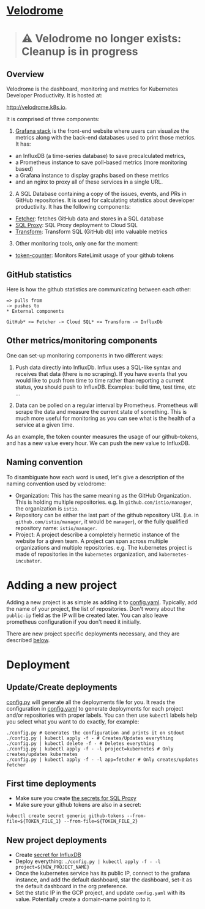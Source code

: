 [Velodrome](http://velodrome.k8s.io/)
=========

 > # :warning: **Velodrome no longer exists**: Cleanup is in progress

Overview
--------

Velodrome is the dashboard, monitoring and metrics for Kubernetes Developer
Productivity. It is hosted at:

http://velodrome.k8s.io.

It is comprised of three components:

1. [Grafana stack](grafana-stack/) is the front-end website where users can
  visualize the metrics along with the back-end databases used to print those
  metrics. It has:
  * an InfluxDB (a time-series database) to save precalculated metrics,
  * a Prometheus instance to save poll-based metrics (more monitoring
  based)
  * a Grafana instance to display graphs based on these metrics
  * and an nginx to proxy all of these services in a single URL.

2. A SQL Database containing a copy of the issues, events, and PRs in GitHub
repositories. It is used for calculating statistics about developer
productivity. It has the following components:
  * [Fetcher](fetcher/): fetches GitHub data and stores in a SQL database
  * [SQL Proxy](mysql/): SQL Proxy deployment to Cloud SQL
  * [Transform](transform/): Transform SQL (GitHub db) into valuable metrics

3. Other monitoring tools, only one for the moment:
  * [token-counter](token-counter/): Monitors RateLimit usage of your github
    tokens

GitHub statistics
-----------------

Here is how the github statistics are communicating between each other:

```
=> pulls from
-> pushes to
* External components

GitHub* <= Fetcher -> Cloud SQL* <= Transform -> InfluxDb
```

Other metrics/monitoring components
-----------------------------------

One can set-up monitoring components in two different ways:

1. Push data directly into InfluxDb. Influx uses a SQL-like syntax and
receives that data (there is no scraping). If you have events that you would
like to push from time to time rather than reporting a current status, you should
push to InfluxDB. Examples: build time, test time, etc ...

2. Data can be polled on a regular interval by Prometheus. Prometheus will
scrape the data and measure the current state of something. This is much more
useful for monitoring as you can see what is the health of a service at a given
time.

As an example, the token counter measures the usage of our github-tokens, and
has a new value every hour. We can push the new value to InfluxDB.

Naming convention
-----------------

To disambiguate how each word is used, let's give a description of the naming
convention used by velodrome:
- Organization: This has the same meaning as the GitHub Organization. This is
  holding multiple repositories. e.g. In `github.com/istio/manager`, the
  organization is `istio`.
- Repository can be either the last part of the github repository URL (i.e. in
  `github.com/istio/manager`, it would be `manager`), or the fully qualified
  repository name: `istio/manager`.
- Project: A project describe a completely hermetic instance of the website for
  a given team. A project can span across multiple organizations and multiple
  repositories. e.g. The kubernetes project is made of repositories in the
  `kubernetes` organization, and `kubernetes-incubator`.

Adding a new project
====================

Adding a new project is as simple as adding it to [config.yaml](config.yaml).
Typically, add the name of your project, the list of repositories. Don't worry
about the `public-ip` field as the IP will be created later. You can also leave
prometheus configuration if you don't need it initially.

There are new project specific deployments necessary, and they are
described [below](#new-project-deployments).

Deployment
==========

Update/Create deployments
-------------------------

[config.py](config.py) will generate all the deployments file for you. It reads
the configuration in [config.yaml](config.yaml) to generate deployments for each
project and/or repositories with proper labels. You can then use `kubectl`
labels help you select what you want to do exactly, for example:

```
./config.py # Generates the configuration and prints it on stdout
./config.py | kubectl apply -f - # Creates/Updates everything
./config.py | kubectl delete -f - # Deletes everything
./config.py | kubectl apply -f - -l project=kubernetes # Only creates/updates kubernetes
./config.py | kubectl apply -f - -l app=fetcher # Only creates/updates fetcher
```

First time deployments
----------------------

- Make sure you create
  [the secrets for SQL Proxy](mysql/#set-up-google-cloud-sql-proxy)
- Make sure your github tokens are also in a secret:

```
kubectl create secret generic github-tokens --from-file=${TOKEN_FILE_1} --from-file=${TOKEN_FILE_2}
```

New project deployments
-----------------------

- Create [secret for InfluxDB](grafana-stack/#first-time-only)
- Deploy everything: `./config.py | kubectl apply -f - -l project=${NEW_PROJECT_NAME}`
- Once the kubernetes service has its public IP, connect to the grafana instance, and add the
  default dashboard, star the dashboard, set-it as the default dashboard in the
  org preference.
- Set the static IP in the GCP project, and update `config.yaml` with its
  value. Potentially create a domain-name pointing to it.
